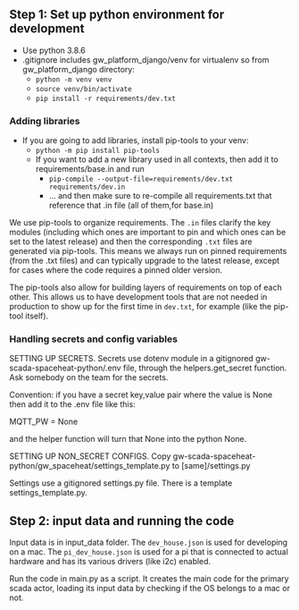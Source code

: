 ## Step 1: Set up python environment for development
 - Use python 3.8.6
- .gitignore includes gw_platform_django/venv for virtualenv so from gw_platform_django directory:
  - `python -m venv venv`  
  - `source venv/bin/activate`
  - `pip install -r requirements/dev.txt` 


### Adding libraries 
- If you are going to add libraries, install pip-tools to your venv:
  - `python -m pip install pip-tools`
  - If you want to add a new library used in all contexts, then add it to requirements/base.in and run
      - `pip-compile --output-file=requirements/dev.txt requirements/dev.in`
    - ... and then make sure to re-compile all requirements.txt that reference that .in file (all of them,for base.in)

We use pip-tools to organize requirements. The `.in` files clarify the key modules (including which ones are important to pin and which ones can be set to the latest release) and then the corresponding `.txt` files are generated via pip-tools. This means we always run on pinned requirements (from the .txt files) and can typically upgrade to the latest release, except for cases where the code requires a pinned older version.

The pip-tools also allow for building layers of requirements on top of each other. This allows us to have development tools that are not needed in production to show up for the first time in `dev.txt`, for example (like the pip-tool itself).

### Handling secrets and config variables

SETTING UP SECRETS.
Secrets use dotenv module in a gitignored gw-scada-spaceheat-python/.env file, through the helpers.get_secret function. Ask somebody on the team for the secrets.

Convention: if you have a secret key,value pair where the value is None then add it to the .env file like this:

MQTT_PW = None

and the helper function will turn that None into the python None.

SETTING UP NON_SECRET CONFIGS. Copy gw-scada-spaceheat-python/gw_spaceheat/settings_template.py  to [same]/settings.py

Settings use a gitignored settings.py file. There is a template settings_template.py.

## Step 2: input data and running the code

Input data is in input_data folder. The `dev_house.json` is used for developing on a mac. The `pi_dev_house.json` is used for a pi that is connected to actual hardware and has its various drivers (like i2c) enabled.

Run the code in main.py as a script. It creates the main code for the primary scada actor, loading its input data by checking if the OS belongs to a mac or not.